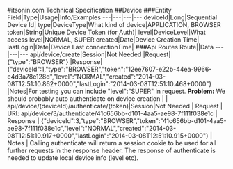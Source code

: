 #itsonin.com Technical Specification
##Device 
###Entity
Field|Type|Usage|Info/Examples
---|---|---|---
deviceId|Long|Sequential Device Id|
type|DeviceType|What kind of device|APPLICATION, BROWSER
token|String|Unique Device Token (for Auth)|
level|DeviceLevel|What access level|NORMAL, SUPER
created|Date|Device Creation Time|
lastLogin|Date|Device Last connectionTime|
###Api Routes
Route||Data
---|---|---
api/device/create|Session|Not Needed
 |Request|{"type":"BROWSER"}
 |Response|{"deviceId":1,"type":"BROWSER","token":"12ee7607-e22b-44ea-9966-e4d3a78e128d","level":"NORMAL","created":"2014-03-08T12:51:10.862+0000","lastLogin":"2014-03-08T12:51:10.468+0000"}
 |Notes|For testing you can include "level":"SUPER" in request. **Problem:** We should probably auto authenticate on device creation
 | |
api/device/(deviceId)/authenticate/(token)|Session|Not Needed
 | Request |  URI: api/device/3/authenticate/41c656bb-d101-4aa5-ae98-7f111f038e1c
 | Response | {"deviceId":3,"type":"BROWSER","token":"41c656bb-d101-4aa5-ae98-7f111f038e1c","level":"NORMAL","created":"2014-03-08T12:51:10.917+0000","lastLogin":"2014-03-08T12:51:10.915+0000"}
 | Notes | Calling authenticate will return a session cookie  to be used for all further requests in the response header. The response of authenticate is needed to update local device info (level etc).
 
 